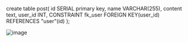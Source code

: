 create table post(
	id SERIAL primary key,
	name VARCHAR(255),
	content text,
	user_id INT,
	CONSTRAINT fk_user
		FOREIGN KEY(user_id)
			REFERENCES "user"(id)
);


![image](https://github.com/user-attachments/assets/95d2b2db-e4e7-49db-a773-7f702d171a96)
